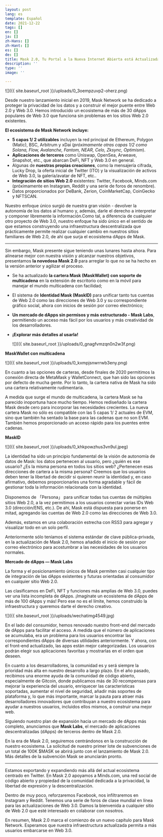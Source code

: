 ```yaml
---
layout: post
lang: es
template: Español
date: 2021-12-22
tags: []
en: []
ja: []
zh-Hans: []
zh-Hant: []
es: []
de: []
title: Mask 2.0, Tu Portal a la Nueva Internet Abierta está Actualizada
description: ''
type: ''
image: ''

---
```

![]({{ site.baseurl_root }}/uploads/0_3oempzuvp2-oherz.png)

Desde nuestro lanzamiento inicial en 2019, Mask Network se ha dedicado a proteger la privacidad de los datos y a construir el mejor puente entre Web 2.0 y Web 3.0. Hemos introducido un ecosistema de más de 30 dApps populares de Web 3.0 que funciona sin problemas en los sitios Web 2.0 existentes.

**El ecosistema de Mask Network incluye:**

* **5 capas 1/ 2 utilizables** incluyen la red principal de Ethereum, Polygon (Matic), BSC, Arbitrum y xDai (_próximamente otras capas 1/2 como Solana, Flow, Avalanche, Fantom, NEAR, Celo, Zksync, Optimism_).
* **Aplicaciones de terceros** como Uniswap, OpenSea, Arweave, Snapshot, etc., que abarcan DeFi, NFT y Web 3.0 en general.
* Algunas de **nuestras propias creaciones**, como la mensajería cifrada, Lucky Drop, la oferta inicial de Twitter (ITO) y la visualización de activos de Web 3.0, la galería/avatar de NFT, etc..
* **Integración de sitios Web 2.0** existentes: Twitter, Facebook, Minds.com (próximamente en Instagram, Reddit y una serie de foros de renombre).
* Datos proporcionados por DeBank, Zerion, CoinMarketCap, CoinGecko y NFTSCAN.

Nuestro enfoque único surgió de nuestra gran visión - devolver la autonomía de los datos al humano y, además, darle el derecho a interpretar y componer libremente la información.Como tal, a diferencia de cualquier otro proyecto de Web 3.0, nuestro enfoque ha sido único en el sentido de que estamos construyendo una infraestructura descentralizada que prácticamente permite realizar cualquier cambio en nuestros sitios familiares de Web 2.0, de ahí que surja el ecosistema dApps de Mask.

***

Sin embargo, Mask presente sigue teniendo unas lunares hasta ahora. Para alinearse mejor con nuestra visión y alcanzar nuestros objetivos, presentamos **la novedosa Mask 2.0** para arreglar lo que no se ha hecho en la versión anterior y agilizar el proceso.

* Se ha actualizado **la cartera Mask (MaskWallet) con soporte de multicadena** en la extensión de escritorio como en la móvil para manejar el mundo multicadena con facilidad;
* El sistema de **Identidad Mask (MaskID)** para unificar tanto tus cuentas de Web 2.0 como las direcciones de Web 3.0 y su correspondiente gráfico social, ahora con inicios de sesión por correo electrónico;
* **Un mercado de dApps sin permisos y más estructurado - Mask Labs**, permitiendo un acceso más fácil por los usuarios y más creatividad de los desarrolladores.
* **¡Explorar más detalles al usarla!**

  ![]({{ site.baseurl_root }}/uploads/0_gnagfvmzqn0n2w3f.png)

**MaskWallet con multicadena**

![]({{ site.baseurl_root }}/uploads/0_kxmpjsnwrrwb3eny.png)

En cuanto a las opciones de carteras, desde finales de 2020 permitimos la conexión directa de MetaMask y WalletConnect, que han sido las opciones por defecto de mucha gente. Por lo tanto, la cartera nativa de Mask ha sido una cartera relativamente rudimentaria.

A medida que surge el mundo de multicadena, la cartera Mask se ha parecido inoportuna hace mucho tiempo. Hemos rediseñado la cartera Mask desde cero para incorporar las necesidades crecientes. La nueva cartera Mask no sólo es compatible con las 5 capas 1/ 2 actuales de EVM, sino que también ha sentado la base para las cadenas que no son EVM. También hemos proporcionado un acceso rápido para los puentes entre cadenas.

**MaskID**

![]({{ site.baseurl_root }}/uploads/0_khkpowzhus3vn9ul.jpeg)

La identidad ha sido un principio fundamental de la visión de autonomía de datos de Mask: los datos pertenecen al usuario, pero ¿quién es ese usuario? ¿Es la misma persona en todos los sitios web? ¿Pertenecen esas direcciones de cartera a la misma persona? Creemos que los usuarios deben tener la libertad de decidir si quieren reunir la identidad y, en caso afirmativo, debemos proporcionarles una forma agradable y fácil de gestionar toda la información relacionada con la identidad.

Disponemos de 「Persona」 para unificar todas tus cuentas de múltiples sitios Web 2.0, a la vez permitimos a los usuarios conectar varias IDs Web 3.0 (dirección/ENS, etc.). De ahí, Mask está dispuesta para ponerse en mitad, agregando las cuentas de Web 2.0 como las direcciones de Web 3.0.

Además, estamos en una colaboración estrecha con RSS3 para agregar y visualizar todo en un solo perfil.

Anteriormente sólo teníamos el sistema estándar de clave pública-privada, en la actualización de Mask 2.0, hemos añadido el inicio de sesión por correo electrónico para acostumbrar a las necesidades de los usuarios normales.

**Mercado de dApps — Mask Labs**

La forma y el posicionamiento únicos de Mask permiten casi cualquier tipo de integración de las dApps existentes y futuras orientadas al consumidor en cualquier sitio Web 2.0.

Las clasificamos en DeFi, NFT y funciones más amplias de Web 3.0, puedes ver una lista incompleta de dApps. ¡Imagínate un ecosistema de dApps de más de 100 dApps y más! Pero ese no es el límite, hemos construido la infraestructura y queremos darte el derecho creativo.

![]({{ site.baseurl_root }}/uploads/wechatimg4549.jpg)

En el lado del consumidor, hemos renovado nuestro front-end del mercado de dApps para facilitar el acceso. A medida que el número de aplicaciones se acumulaba, era un problema para los usuarios encontrar las correspondientes dApps de diversas utilidades anteriormente. Y ahora, con el front-end actualizado, las apps están mejor categorizadas. Los usuarios podrán elegir sus aplicaciones favoritas y mostrarlas en el orden que deseen.

En cuanto a los desarrolladores, la comunidad es y será siempre la prioridad más alta en nuestro desarrollo a largo plazo. En el año pasado, recibimos una enorme ayuda de la comunidad de código abierto, especialmente de Gitcoin, donde publicamos más de 30 recompensas para mejorar la experiencia del usuario, enriquecer las características soportadas, aumentar el nivel de seguridad, añadir más soportes de plataforma y, lo que más importante, marcar la pauta para atraer más desarrolladores innovadores que contribuyan a nuestro ecosistema para ayudar a nuestros usuarios, incluidos ellos mismos, a construir una mejor web.

Siguiendo nuestro plan de expansión hacia un mercado de dApps más completo, anunciamos que **Mask Labs**, el mercado de aplicaciones descentralizadas (dApps) de terceros dentro de Mask 2.0.

En la era de Mask 2.0, seguiremos centrándonos en la construcción de nuestro ecosistema. La solicitud de nuestro primer lote de subvenciones de un total de 100K $MASK se abrirá junto con el lanzamiento de Mask 2.0. Más detalles de la subvención Mask se anunciarán pronto.

***

Estamos exportando y expandiendo más allá del actual ecosistema centrado en Twitter. En Mask 2.0 apoyamos a Minds.com, una red social de código abierto y propiedad de la comunidad dedicada a la privacidad, la libertad de expresión y la descentralización.

Dentro de muy poco, reforzaremos Facebook, nos infiltraremos en Instagram y Reddit. Tenemos una serie de foros de clase mundial en línea para las actualizaciones de Web 3.0. Damos la bienvenida a cualquier sitio de Web 2.0 que esté interesado en colaborar con nosotros.

En resumen, Mask 2.0 marca el comienzo de un nuevo capítulo para Mask Network. Esperamos que nuestra infraestructura actualizada permita a más usuarios embarcarse en Web 3.0.
